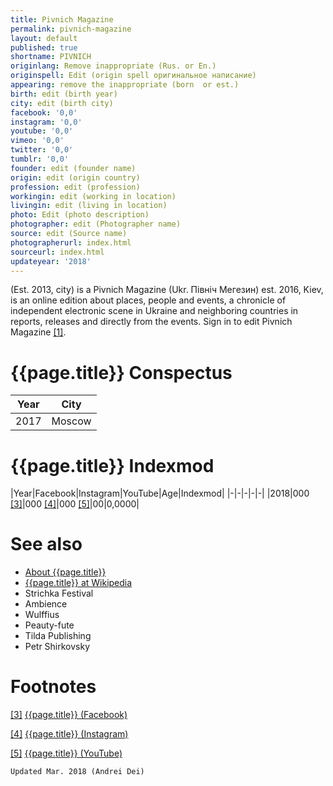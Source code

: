 ```yaml
---
title: Pivnich Magazine
permalink: pivnich-magazine
layout: default
published: true
shortname: PIVNICH
originlang: Remove inappropriate (Rus. or En.)
originspell: Edit (origin spell оригинальное написание)
appearing: remove the inappropriate (born  or est.)
birth: edit (birth year)
city: edit (birth city)
facebook: '0,0'
instagram: '0,0'
youtube: '0,0'
vimeo: '0,0'
twitter: '0,0'
tumblr: '0,0'
founder: edit (founder name)
origin: edit (origin country)
profession: edit (profession)
workingin: edit (working in location)
livingin: edit (living in location)
photo: Edit (photo description)
photographer: edit (Photographer name)
source: edit (Source name)
photographerurl: index.html
sourceurl: index.html
updateyear: '2018'
---
```

(Est. 2013, city) is a Pivnich Magazine (Ukr. Північ Mегезин) est. 2016, Kiev, is an online edition about places, people and events, a chronicle of independent electronic scene in Ukraine and neighboring countries in reports, releases and directly from the events. Sign in to edit Pivnich Magazine <span id="a1">[\[1\]](#f1)</span>.

# {{page.title}} Conspectus

|Year|City|
|-|-|
|2017|Moscow|

# {{page.title}} Indexmod

|Year|Facebook|Instagram|YouTube|Age|Indexmod|
|-|-|-|-|-|
|2018|000 <span id="a3">[\[3\]](#f3)</span>|000 <span id="a4">[\[4\]](#f4)</span>|000 <span id="a5">[\[5\]](#f5)</span>|00|0,0000|


# See also

+ [About {{page.title}}](index)
+ [{{page.title}} at Wikipedia](index)
+ Strichka Festival
+ Ambience
+ Wulffius
+ Peauty-fute
+ Tilda Publishing
+ Petr Shirkovsky

# Footnotes

[[3]](#a3) <span id="f3"></span> [{{page.title}} (Facebook)](index)

[[4]](#a4) <span id="f4"></span> [{{page.title}} (Instagram)](index)

[[5]](#a5) <span id="f5"></span> [{{page.title}} (YouTube)](index)

`Updated Mar. 2018 (Andrei Dei)`
